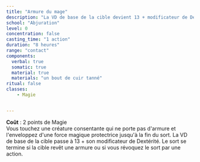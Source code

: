 ```yaml
---
title: "Armure du mage"
description: "La VD de base de la cible devient 13 + modificateur de Dextérité."
school: "Abjuration"
level: 0
concentration: false
casting_time: "1 action"
duration: "8 heures"
range: "contact"
components:
  verbal: true
  somatic: true
  material: true
  materials: "un bout de cuir tanné"
ritual: false
classes:
    - Magie


---
```

**Coût** : 2 points de Magie  
Vous touchez une créature consentante qui ne porte pas d'armure et l'enveloppez d'une force magique protectrice jusqu'à la fin du sort. La VD de base de la cible passe à 13 + son modificateur de Dextérité. Le sort se termine si la cible revêt une armure ou si vous révoquez le sort par une action.
